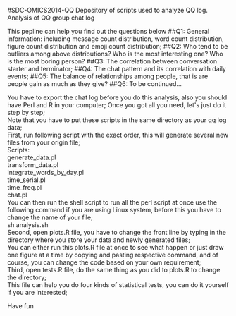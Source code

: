 #SDC-OMICS2014-QQ
Depository of scripts used to analyze QQ log.
Analysis of QQ group chat log

This pepline can help you find out the questions below
##Q1: General information: including message count distribution, word count distribution, figure count distribution and emoji count distribution;
##Q2: Who tend to be outliers among above distributions? Who is the most interesting one? Who is the most boring person?
##Q3: The correlation between conversation starter and terminator;
##Q4: The chat pattern and its correlation with daily events;
##Q5: The balance of relationships among people, that is are people gain as much as they give?
##Q6: To be continued...

You have to export the chat log before you do this analysis, also you should have Perl and R in your computer;
Once you got all you need, let's just do it step by step;  
Note that you have to put these scripts in the same directory as your qq log data;  
First, run following script with the exact order, this will generate several new files from your origin file;  
Scripts:  
generate_data.pl  
transform_data.pl  
integrate_words_by_day.pl  
time_serial.pl  
time_freq.pl  
chat.pl  
You can then run the shell script to run all the perl script at once use the following command if you are using Linux system, before this you have to change the name of your file;  
sh analysis.sh  
Second, open plots.R file, you have to change the front line by typing in the directory where you store your data and newly generated files;  
You can either run this plots.R file at once to see what happen or just draw one figure at a time by copying and pasting respective command, and of course, you can change the code based on your own requirement;  
Third, open tests.R file, do the same thing as you did to plots.R to change the directory;  
This file can help you do four kinds of statistical tests, you can do it yourself if you are interested;  
  
Have fun
